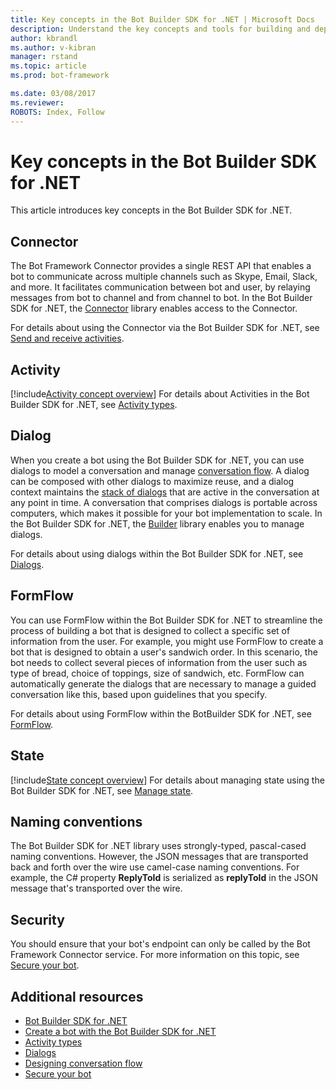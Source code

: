 ```yaml
---
title: Key concepts in the Bot Builder SDK for .NET | Microsoft Docs
description: Understand the key concepts and tools for building and deploying conversational bots available in the Bot Builder SDK for .NET.
author: kbrandl
ms.author: v-kibran
manager: rstand
ms.topic: article
ms.prod: bot-framework

ms.date: 03/08/2017
ms.reviewer:
ROBOTS: Index, Follow
---
```


# Key concepts in the Bot Builder SDK for .NET

This article introduces key concepts in the Bot Builder SDK for .NET.

## Connector

The Bot Framework Connector provides a single REST API that enables a bot to 
communicate across multiple channels such as Skype, Email, Slack, and more. 
It facilitates communication between bot and user, 
by relaying messages from bot to channel and from channel to bot. 
In the Bot Builder SDK for .NET, the [Connector][connectorLibrary] library enables access to the Connector. 

For details about using the Connector via the Bot Builder SDK for .NET, see [Send and receive activities](~/dotnet/connector.md).

## Activity

[!include[Activity concept overview](~/includes/snippet-dotnet-concept-activity.md)]
For details about Activities in the Bot Builder SDK for .NET, 
see [Activity types](~/dotnet/activities.md).

## Dialog

When you create a bot using the Bot Builder SDK for .NET, you can use dialogs to model 
a conversation and manage [conversation flow](~/bot-design-conversation-flow.md#dialog-stack). 
A dialog can be composed with other dialogs to maximize reuse, and a dialog context maintains the [stack of dialogs](~/bot-design-conversation-flow.md) that are active in the conversation at any point in time. 
A conversation that comprises dialogs is portable across computers, which makes it possible for your bot implementation to scale. In the Bot Builder SDK for .NET, the [Builder][builderLibrary] library enables you to manage dialogs.

For details about using dialogs within the Bot Builder SDK for .NET, see 
[Dialogs](~/dotnet/dialogs.md).

## FormFlow

You can use FormFlow within the Bot Builder SDK for .NET to streamline the process of building a bot that 
is designed to collect a specific set of information from the user. For example, you might use FormFlow to 
create a bot that is designed to obtain a user's sandwich order. In this scenario, the bot 
needs to collect several pieces of information from the user such as type of bread, choice of toppings, 
size of sandwich, etc. 
FormFlow can automatically generate the dialogs that are necessary to manage a guided conversation like this, 
based upon guidelines that you specify. 

For details about using FormFlow within the BotBuilder SDK for .NET, see [FormFlow](~/dotnet/formflow.md).

## State

[!include[State concept overview](~/includes/snippet-dotnet-concept-state.md)]
For details about managing state using the Bot Builder SDK for .NET, 
see [Manage state](~/dotnet/state.md).

## Naming conventions

The Bot Builder SDK for .NET library uses strongly-typed, pascal-cased naming conventions. 
However, the JSON messages that are transported back and forth over the wire use camel-case naming conventions. 
For example, the C# property **ReplyToId** is serialized as **replyToId** in the JSON message that's 
transported over the wire.

## Security

You should ensure that your bot's endpoint can only be called by the Bot Framework Connector service. 
For more information on this topic, see [Secure your bot](~/dotnet/security.md).

## Additional resources

- [Bot Builder SDK for .NET](~/dotnet/index.md)
- [Create a bot with the Bot Builder SDK for .NET](~/dotnet/bot-builder-dotnet-quickstart)
- [Activity types](~/dotnet/activities.md)
- [Dialogs](~/dotnet/dialogs.md)
- [Designing conversation flow](~/bot-design-conversation-flow.md)
- [Secure your bot](~/dotnet/security.md)



[connectorLibrary]: https://docs.botframework.com/en-us/csharp/builder/sdkreference/db/dbb/namespace_microsoft_1_1_bot_1_1_connector.html

[builderLibrary]: https://docs.botframework.com/en-us/csharp/builder/sdkreference/d3/ddb/namespace_microsoft_1_1_bot_1_1_builder.html